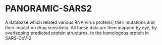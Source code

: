# PANORAMIC-SARS2

A database which related various RNA virus proteins, their mutations and their impact on drug sensitivity. 
All these data are then mapped by eye, by overlapping predicted protein structures, to the homologous protein in SARS-CoV-2